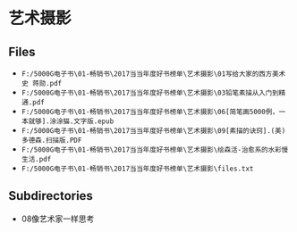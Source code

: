# 艺术摄影

## Files

- `F:/5000G电子书\01-畅销书\2017当当年度好书榜单\艺术摄影\01写给大家的西方美术史 蒋勋.pdf`
- `F:/5000G电子书\01-畅销书\2017当当年度好书榜单\艺术摄影\03铅笔素描从入门到精通.pdf`
- `F:/5000G电子书\01-畅销书\2017当当年度好书榜单\艺术摄影\06[简笔画5000例，一本就够].涂涂猫.文字版.epub`
- `F:/5000G电子书\01-畅销书\2017当当年度好书榜单\艺术摄影\09[素描的诀窍].(美)多德森.扫描版.PDF`
- `F:/5000G电子书\01-畅销书\2017当当年度好书榜单\艺术摄影\绘森活-治愈系的水彩慢生活.pdf`
- `F:/5000G电子书\01-畅销书\2017当当年度好书榜单\艺术摄影\files.txt`

## Subdirectories

- 08像艺术家一样思考
